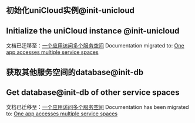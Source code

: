 ## 初始化uniCloud实例@init-unicloud
## Initialize the uniCloud instance @init-unicloud

文档已迁移至：[一个应用访问多个服务空间](uniCloud/concepts/space.md?id=multi-space)
Documentation migrated to: [One app accesses multiple service spaces](uniCloud/concepts/space.md?id=multi-space)

## 获取其他服务空间的database@init-db
## Get database@init-db of other service spaces

文档已迁移至：[一个应用访问多个服务空间](uniCloud/hellodb.md?id=init-db)
Documentation has been migrated to: [One app accesses multiple service spaces](uniCloud/hellodb.md?id=init-db)
